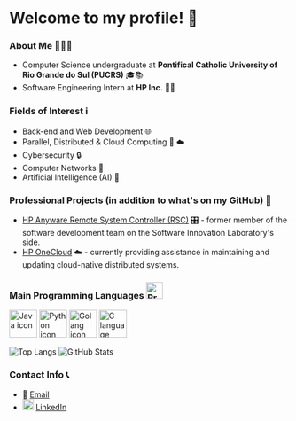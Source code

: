 # Welcome to my profile! 👋

### About Me 🙋‍♂️📝
- Computer Science undergraduate at **Pontifical Catholic University of Rio Grande do Sul (PUCRS)** 🎓📚
- Software Engineering Intern at **HP Inc.** 🧑‍💻

### Fields of Interest ℹ
- Back-end and Web Development 🌐
- Parallel, Distributed & Cloud Computing 📶 ☁️
- Cybersecurity 🔒
- Computer Networks 🛜
- Artificial Intelligence (AI) 🤖

### Professional Projects (in addition to what's on my GitHub) 🚀
- [HP Anyware Remote System Controller (RSC)](https://www.hp.com/us-en/solutions/anyware-remote-system-controller.html) 🎛️ - former member of the software development team on the Software Innovation Laboratory's side.
- [HP OneCloud](https://zone.hponecloud.com/signin) ☁️ - currently providing assistance in maintaining and updating cloud-native distributed systems.

### Main Programming Languages <img src="https://cdn-icons-png.flaticon.com/512/3655/3655567.png" alt="Programming languages icon" width="30" height="30">
<img src="https://cdn.jsdelivr.net/gh/devicons/devicon/icons/java/java-original.svg" alt="Java icon" width="50" height="50" />  <img src="https://cdn.jsdelivr.net/gh/devicons/devicon/icons/python/python-original.svg" alt="Python icon" width="50" height="50" />  <img src="https://cdn.jsdelivr.net/gh/devicons/devicon/icons/go/go-original-wordmark.svg" alt="Golang icon" width="50" height="50" />  <img src="https://cdn.jsdelivr.net/gh/devicons/devicon/icons/c/c-original.svg" alt="C language icon" width="50" height="50" />

![Top Langs](https://github-readme-stats.vercel.app/api/top-langs/?username=rsuffert&theme=radical)
![GitHub Stats](https://github-readme-stats.vercel.app/api?username=rsuffert&show_icons=true&count_private=true&theme=radical)

### Contact Info 📞
- 📧 [Email](mailto:ricardobsuffert@gmail.com)
- <img src="https://cdn.jsdelivr.net/gh/devicons/devicon/icons/linkedin/linkedin-original.svg" alt="LinkedIn" width="20" height="20" /> [LinkedIn](https://www.linkedin.com/in/ricardo-suffert/)
